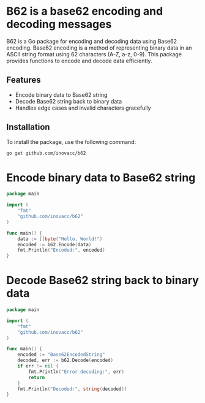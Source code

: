 # B62 is a base62 encoding and decoding messages

B62 is a Go package for encoding and decoding data using Base62 encoding. Base62 encoding is a method of representing binary data in an ASCII string format using 62 characters (A-Z, a-z, 0-9). This package provides functions to encode and decode data efficiently.

## Features

- Encode binary data to Base62 string
- Decode Base62 string back to binary data
- Handles edge cases and invalid characters gracefully

## Installation

To install the package, use the following command:

```sh
go get github.com/inovacc/b62
```

# Encode binary data to Base62 string

```go
package main

import (
    "fmt"
    "github.com/inovacc/b62"
)

func main() {
    data := []byte("Hello, World!")
    encoded := b62.Encode(data)
    fmt.Println("Encoded:", encoded)
}
```

# Decode Base62 string back to binary data

```go
package main

import (
    "fmt"
    "github.com/inovacc/b62"
)

func main() {
    encoded := "Base62EncodedString"
    decoded, err := b62.Decode(encoded)
    if err != nil {
        fmt.Println("Error decoding:", err)
        return
    }
    fmt.Println("Decoded:", string(decoded))
}
```